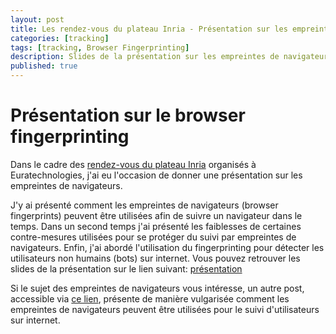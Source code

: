 ```yaml
---
layout: post
title: Les rendez-vous du plateau Inria - Présentation sur les empreintes de navigateurs.
categories: [tracking]
tags: [tracking, Browser Fingerprinting]
description: Slides de la présentation sur les empreintes de navigateurs (browser fingerprints) effectuée à Euratechnologie le 12/04/2018 dans le cadre des rendez-vous du plateau Inria.
published: true
---
```


# Présentation sur le browser fingerprinting

Dans le cadre des <a href="https://www.inria.fr/centre/lille/agenda/empreintes-de-navigateurs-vie-privee-et-securite">rendez-vous du plateau Inria</a> organisés à Euratechnologies, j'ai eu l'occasion de donner une présentation sur les empreintes de navigateurs.

J'y ai présenté comment les empreintes de navigateurs (browser fingerprints) peuvent être utilisées afin de suivre un navigateur dans le temps.
Dans un second temps j'ai présenté les faiblesses de certaines contre-mesures utilisées pour se protéger du suivi par empreintes de navigateurs.
Enfin, j'ai abordé l'utilisation du fingerprinting pour détecter les utilisateurs non humains (bots) sur internet.
Vous pouvez retrouver les slides de la présentation sur le lien suivant:
<a href="/pres_euratech/index.html">présentation</a>

Si le sujet des empreintes de navigateurs vous intéresse, un autre post, accessible via <a href="{% post_url 2016-03-20-lissage-exponentiel-simple %}">ce lien</a>, présente de manière vulgarisée comment les empreintes de navigateurs
peuvent être utilisées pour le suivi d'utilisateurs sur internet.

